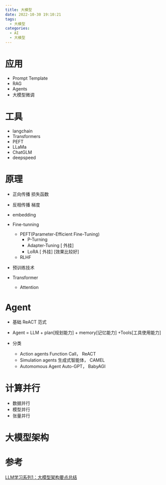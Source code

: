 ```yaml
---
title: 大模型
date: 2022-10-30 19:10:21
tags:
  - 大模型
categories: 
  - AI  
  - 大模型  
---
```


<p></p>
<!-- more -->


# 应用
+ Prompt Template
+ RAG
+ Agents
+ 大模型微调

# 工具
+ langchain
+ Transformers
+ PEFT
+ LLaMa
+ ChatGLM
+ deepspeed

# 原理
+ 正向传播
  损失函数  
+ 反相传播
  梯度
+ embedding


+ Fine-tunning
  + PEFT(Parameter-Efficient Fine-Tuning)
    + P-Turning
    + Adapter-Tuning [ 外挂]
    + LoRA [ 外挂] [效果比较好]
  + RLHF

+ 预训练技术

+ Transformer
  + Attention



# Agent
+ 基础
  ReACT 范式
  
+ Agent = LLM + plan[规划能力] + memory[记忆能力] +Tools[工具使用能力]

+ 分类
  + Action agents
    Function Call， ReACT
  + Simulation agents 
    生成式智能体， CAMEL
  + Automomous Agent
    Auto-GPT， BabyAGI


# 计算并行
+ 数据并行
+ 模型并行
+ 张量并行

# 大模型架构


# 参考
[LLM学习系列1：大模型架构要点总结](https://zhuanlan.zhihu.com/p/648050614)